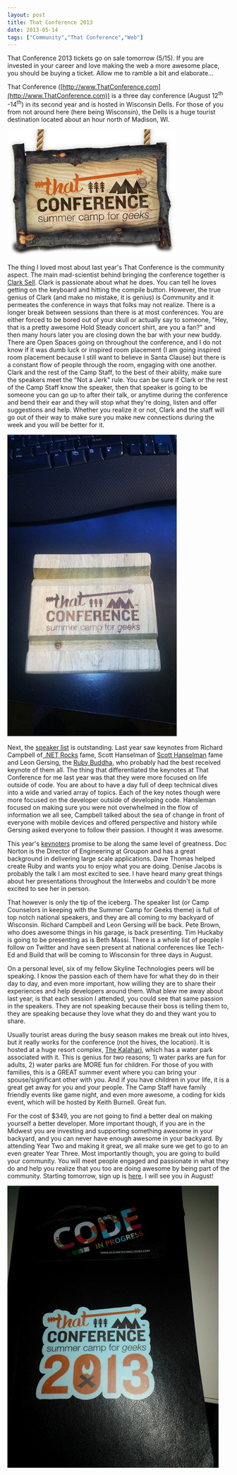```yaml
---
layout: post
title: That Conference 2013
date: 2013-05-14
tags: ["Community","That Conference","Web"]
---
```


That Conference 2013 tickets go on sale tomorrow (5/15). If you are invested in your career and love making the web a more awesome place, you should be buying a ticket. Allow me to ramble a bit and elaborate...

That Conference ([http://www.ThatConference.com](http://www.ThatConference.com)) is a three day conference (August 12<sup>th</sup> -14<sup>th</sup>) in its second year and is hosted in Wisconsin Dells. For those of you from not around here (here being Wisconsin), the Dells is a huge tourist destination located about an hour north of Madison, WI.

![](051413_1125_ThatConfere1.png)

The thing I loved most about last year's That Conference is the community aspect. The main mad-scientist behind bringing the conference together is [Clark Sell](http://csell.net/). Clark is passionate about what he does. You can tell he loves getting on the keyboard and hitting the compile button. However, the true genius of Clark (and make no mistake, it is genius) is Community and it permeates the conference in ways that folks may not realize. There is a longer break between sessions than there is at most conferences. You are either forced to be bored out of your skull or actually say to someone, "Hey, that is a pretty awesome Hold Steady concert shirt, are you a fan?" and then many hours later you are closing down the bar with your new buddy. There are Open Spaces going on throughout the conference, and I do not know if it was dumb luck or inspired room placement (I am going inspired room placement because I still want to believe in Santa Clause) but there is a constant flow of people through the room, engaging with one another. Clark and the rest of the Camp Staff, to the best of their ability, make sure the speakers meet the "Not a Jerk" rule. You can be sure if Clark or the rest of the Camp Staff know the speaker, then that speaker is going to be someone you can go up to after their talk, or anytime during the conference and bend their ear and they will stop what they're doing, listen and offer suggestions and help. Whether you realize it or not, Clark and the staff will go out of their way to make sure you make new connections during the week and you will be better for it.

![](051413_1125_ThatConfere2.jpg)

Next, the [speaker list](http://www.thatconference.com/Speakers) is outstanding. Last year saw keynotes from Richard Campbell of[ .NET Rocks](http://www.dotnetrocks.com) fame, Scott Hanselman of [Scott Hanselman](http://www.hanselman.com/) fame and Leon Gersing, the [Ruby Buddha](http://about.me/leongersing), who probably had the best received keynote of them all. The thing that differentiated the keynotes at That Conference for me last year was that they were more focused on life outside of code. You are about to have a day full of deep technical dives into a wide and varied array of topics. Each of the key notes though were more focused on the developer outside of developing code. Hansleman focused on making sure you were not overwhelmed in the flow of information we all see, Campbell talked about the sea of change in front of everyone with mobile devices and offered perspective and history while Gersing asked everyone to follow their passion. I thought it was awesome.

This year's [keynoters](http://viewer.expresspigeon.com/view_online?v=nw4iq517o5pj4xjjowmwkyyaios35756dxb559mt37smo61mqbtegc18tj46zz3mca17i1jc3gx74xpzgogo697zqcgsgynyatizmpa) promise to be along the same level of greatness. Doc Norton is the Director of Engineering at Groupon and has a great background in delivering large scale applications. Dave Thomas helped create Ruby and wants you to enjoy what you are doing. Denise Jacobs is probably the talk I am most excited to see. I have heard many great things about her presentations throughout the Interwebs and couldn't be more excited to see her in person.

That however is only the tip of the iceberg. The speaker list (or Camp Counselors in keeping with the Summer Camp for Geeks theme) is full of top notch national speakers, and they are all coming to my backyard of Wisconsin. Richard Campbell and Leon Gersing will be back. Pete Brown, who does awesome things in his garage, is back presenting. Tim Huckaby is going to be presenting as is Beth Massi. There is a whole list of people I follow on Twitter and have seen present at national conferences like Tech-Ed and Build that will be coming to Wisconsin for three days in August.

On a personal level, six of my fellow Skyline Technologies peers will be speaking. I know the passion each of them have for what they do in their day to day, and even more important, how willing they are to share their experiences and help developers around them. What blew me away about last year, is that each session I attended, you could see that same passion in the speakers. They are not speaking because their boss is telling them to, they are speaking because they love what they do and they want you to share.

Usually tourist areas during the busy season makes me break out into hives, but it really works for the conference (not the hives, the location). It is hosted at a huge resort complex, [The Kalahari](http://www.kalahariresorts.com/wi/), which has a water park associated with it. This is genius for two reasons; 1) water parks are fun for adults, 2) water parks are MORE fun for children. For those of you with families, this is a GREAT summer event where you can bring your spouse/significant other with you. And if you have children in your life, it is a great get away for you and your people. The Camp Staff have family friendly events like game night, and even more awesome, a coding for kids event, which will be hosted by Keith Burnell. Great fun.

For the cost of $349, you are not going to find a better deal on making yourself a better developer. More important though, if you are in the Midwest you are investing and supporting something awesome in your backyard, and you can never have enough awesome in your backyard. By attending Year Two and making it great, we all make sure we get to go to an even greater Year Three. Most importantly though, you are going to build your community. You will meet people engaged and passionate in what they do and help you realize that you too are doing awesome by being part of the community. Starting tomorrow, sign up is [here](http://thatconference2013.eventbrite.com/). I will see you in August!

![](051413_1125_ThatConfere3.jpg)